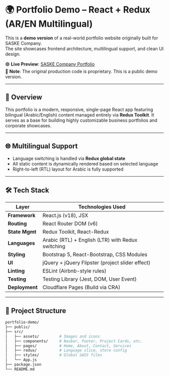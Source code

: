 # 🌍 Portfolio Demo – React + Redux (AR/EN Multilingual)

This is a **demo version** of a real-world portfolio website originally built for SASKE Company.  
The site showcases frontend architecture, multilingual support, and clean UI design.

🟢 **Live Preview**: [SASKE Company Portfolio](https://saske.pages.dev)  
📌 **Note**: The original production code is proprietary. This is a public demo version.

---

## 🚀 Overview

This portfolio is a modern, responsive, single-page React app featuring bilingual (Arabic/English) content managed entirely via **Redux Toolkit**. It serves as a base for building highly customizable business portfolios and corporate showcases.

---

## 🌐 Multilingual Support

- Language switching is handled via **Redux global state**
- All static content is dynamically rendered based on selected language
- Right-to-left (RTL) layout for Arabic is fully supported

---

## 🛠️ Tech Stack

| Layer          | Technologies Used                                      |
|----------------|--------------------------------------------------------|
| **Framework**  | React.js (v18), JSX                                    |
| **Routing**    | React Router DOM (v6)                                  |
| **State Mgmt** | Redux Toolkit, React-Redux                             |
| **Languages**  | Arabic (RTL) + English (LTR) with Redux switching      |
| **Styling**    | Bootstrap 5, React-Bootstrap, CSS Modules              |
| **UI**         | jQuery + jQuery Flipster (project slider effect)       |
| **Linting**    | ESLint (Airbnb-style rules)                            |
| **Testing**    | Testing Library (Jest, DOM, User Event)                |
| **Deployment** | Cloudflare Pages (Build via CRA)                       |

---

## 📂 Project Structure

```bash
portfolio-demo/
├── public/
├── src/
│   ├── assets/         # Images and icons
│   ├── components/     # Navbar, Footer, Project Cards, etc.
│   ├── pages/          # Home, About, Contact, Services
│   ├── redux/          # Language slice, store config
│   ├── styles/         # Global SASS files
│   └── App.js
├── package.json
└── README.md
